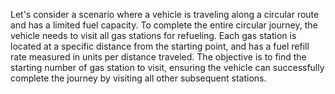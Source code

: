 Let's consider a scenario where a vehicle is traveling along a circular route and has a limited fuel capacity. To complete the entire circular journey, the vehicle needs to visit all gas stations for refueling. Each gas station is located at a specific distance from the starting point, and has a fuel refill rate measured in units per distance traveled. The objective is to find the starting number of gas station to visit, ensuring the vehicle can successfully complete the journey by visiting all other subsequent stations.